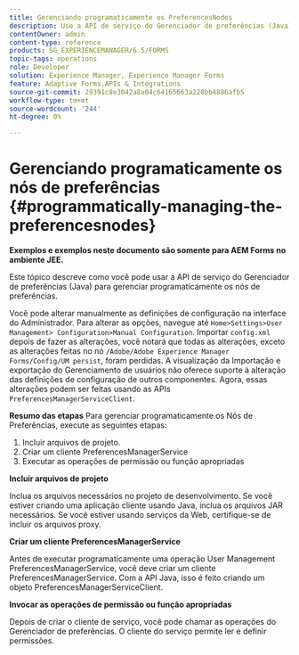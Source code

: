 ```yaml
---
title: Gerenciando programaticamente os PreferencesNodes
description: Use a API de serviço do Gerenciador de preferências (Java) para gerenciar programaticamente os nós de preferências.
contentOwner: admin
content-type: reference
products: SG_EXPERIENCEMANAGER/6.5/FORMS
topic-tags: operations
role: Developer
solution: Experience Manager, Experience Manager Forms
feature: Adaptive Forms,APIs & Integrations
source-git-commit: 29391c8e3042a8a04c64165663a228bb4886afb5
workflow-type: tm+mt
source-wordcount: '244'
ht-degree: 0%

---
```


# Gerenciando programaticamente os nós de preferências {#programmatically-managing-the-preferencesnodes}

**Exemplos e exemplos neste documento são somente para AEM Forms no ambiente JEE.**

Este tópico descreve como você pode usar a API de serviço do Gerenciador de preferências (Java) para gerenciar programaticamente os nós de preferências.

Você pode alterar manualmente as definições de configuração na interface do Administrador. Para alterar as opções, navegue até `Home>Settings>User Management> Configuration>Manual Configuration`. Importar `config.xml` depois de fazer as alterações, você notará que todas as alterações, exceto as alterações feitas no nó `/Adobe/Adobe Experience Manager Forms/Config/UM persist`, foram perdidas. A visualização da Importação e exportação do Gerenciamento de usuários não oferece suporte à alteração das definições de configuração de outros componentes. Agora, essas alterações podem ser feitas usando as APIs `PreferencesManagerServiceClient`.

**Resumo das etapas** Para gerenciar programaticamente os Nós de Preferências, execute as seguintes etapas:

1. Incluir arquivos de projeto.
1. Criar um cliente PreferencesManagerService
1. Executar as operações de permissão ou função apropriadas

**Incluir arquivos de projeto**

Inclua os arquivos necessários no projeto de desenvolvimento. Se você estiver criando uma aplicação cliente usando Java, inclua os arquivos JAR necessários. Se você estiver usando serviços da Web, certifique-se de incluir os arquivos proxy.

**Criar um cliente PreferencesManagerService**

Antes de executar programaticamente uma operação User Management PreferencesManagerService, você deve criar um cliente PreferencesManagerService. Com a API Java, isso é feito criando um objeto PreferencesManagerServiceClient.

**Invocar as operações de permissão ou função apropriadas**

Depois de criar o cliente de serviço, você pode chamar as operações do Gerenciador de preferências. O cliente do serviço permite ler e definir permissões.
